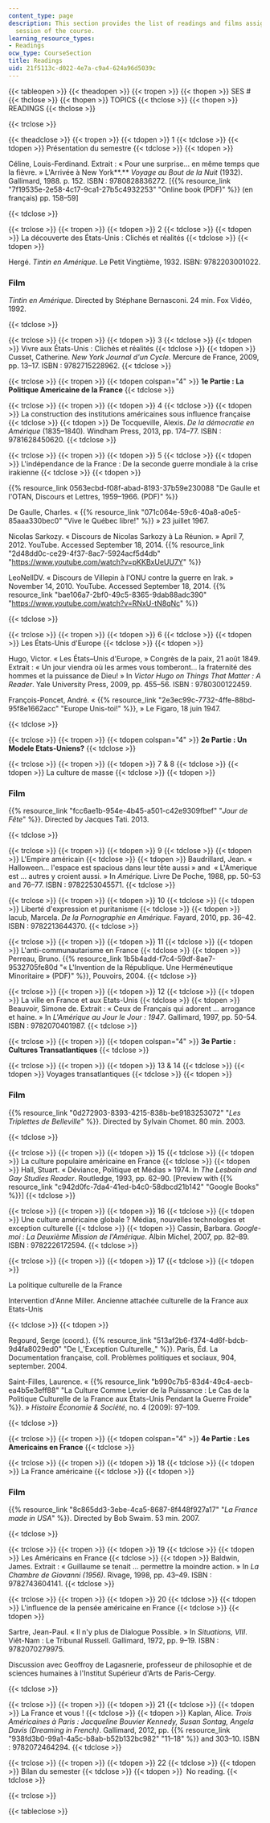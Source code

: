 ```yaml
---
content_type: page
description: This section provides the list of readings and films assigned for each
  session of the course.
learning_resource_types:
- Readings
ocw_type: CourseSection
title: Readings
uid: 21f5113c-d022-4e7a-c9a4-624a96d5039c
---
```


{{< tableopen >}}
{{< theadopen >}}
{{< tropen >}}
{{< thopen >}}
SES #
{{< thclose >}}
{{< thopen >}}
TOPICS
{{< thclose >}}
{{< thopen >}}
READINGS
{{< thclose >}}

{{< trclose >}}

{{< theadclose >}}
{{< tropen >}}
{{< tdopen >}}
1
{{< tdclose >}}
{{< tdopen >}}
Présentation du semestre
{{< tdclose >}}
{{< tdopen >}}


Céline, Louis-Ferdinand. Extrait : « Pour une surprise… en même temps que la fièvre. » L'Arrivée à New York**.** _Voyage au Bout de la Nuit_ (1932). Gallimard, 1988. p. 152. ISBN : 9780828836272. \[{{% resource_link "7f19535e-2e58-4c17-9ca1-27b5c4932253" "Online book (PDF)" %}} (en français) pp. 158–59\]


{{< tdclose >}}

{{< trclose >}}
{{< tropen >}}
{{< tdopen >}}
2
{{< tdclose >}}
{{< tdopen >}}
La découverte des États-Unis : Clichés et réalités
{{< tdclose >}}
{{< tdopen >}}


Hergé. _Tintin en Amérique_. Le Petit Vingtième, 1932. ISBN: 9782203001022.

### Film

_Tintin en Amérique_. Directed by Stéphane Bernasconi. 24 min. Fox Vidéo, 1992.


{{< tdclose >}}

{{< trclose >}}
{{< tropen >}}
{{< tdopen >}}
3
{{< tdclose >}}
{{< tdopen >}}
Vivre aux États-Unis : Clichés et réalités
{{< tdclose >}}
{{< tdopen >}}
Cusset, Catherine. _New York Journal d'un Cycle_. Mercure de France, 2009, pp. 13–17. ISBN : 9782715228962.
{{< tdclose >}}

{{< trclose >}}
{{< tropen >}}
{{< tdopen colspan="4" >}}
**1e Partie : La Politique Americaine de la France**
{{< tdclose >}}

{{< trclose >}}
{{< tropen >}}
{{< tdopen >}}
4
{{< tdclose >}}
{{< tdopen >}}
La construction des institutions américaines sous influence française
{{< tdclose >}}
{{< tdopen >}}
De Tocqueville, Alexis. _De la démocratie en Amérique_ (1835–1840)_._ Windham Press, 2013, pp. 174–77. ISBN : 9781628450620.
{{< tdclose >}}

{{< trclose >}}
{{< tropen >}}
{{< tdopen >}}
5
{{< tdclose >}}
{{< tdopen >}}
L'indépendance de la France : De la seconde guerre mondiale à la crise  
irakienne
{{< tdclose >}}
{{< tdopen >}}


{{% resource_link 0563ecbd-f08f-abad-8193-37b59e230088 "De Gaulle et l'OTAN, Discours et Lettres, 1959–1966. (PDF)" %}}

De Gaulle, Charles. « {{% resource_link "071c064e-59c6-40a8-a0e5-85aaa330bec0" "Vive le Québec libre!" %}} » 23 juillet 1967.

Nicolas Sarkozy. « Discours de Nicolas Sarkozy à La Réunion. » April 7, 2012. YouTube. Accessed September 18, 2014. {{% resource_link "2d48dd0c-ce29-4f37-8ac7-5924acf5d4db" "https://www.youtube.com/watch?v=pKKBxUeUU7Y" %}}

LeoNellDV. « Discours de Villepin à l'ONU contre la guerre en Irak. » November 14, 2010. YouTube. Accessed September 18, 2014. {{% resource_link "bae106a7-2bf0-49c5-8365-9dab88adc390" "https://www.youtube.com/watch?v=RNxU-tN8qNc" %}}


{{< tdclose >}}

{{< trclose >}}
{{< tropen >}}
{{< tdopen >}}
6
{{< tdclose >}}
{{< tdopen >}}
Les États-Unis d'Europe
{{< tdclose >}}
{{< tdopen >}}


Hugo, Victor. « Les États–Unis d'Europe, » Congrès de la paix, 21 août 1849. Extrait : « Un jour viendra où les armes vous tomberont… la fraternité des hommes et la puissance de Dieu! » In _Victor Hugo on Things That Matter : A Reader_. Yale University Press, 2009, pp. 455–56. ISBN : 9780300122459.

François-Poncet, André. « {{% resource_link "2e3ec99c-7732-4ffe-88bd-95f8e1662acc" "Europe Unis-toi!" %}}, » Le Figaro, 18 juin 1947.


{{< tdclose >}}

{{< trclose >}}
{{< tropen >}}
{{< tdopen colspan="4" >}}
**2e Partie : Un Modele Etats-Uniens?**
{{< tdclose >}}

{{< trclose >}}
{{< tropen >}}
{{< tdopen >}}
7 & 8
{{< tdclose >}}
{{< tdopen >}}
La culture de masse
{{< tdclose >}}
{{< tdopen >}}


### Film

{{% resource_link "fcc6ae1b-954e-4b45-a501-c42e9309fbef" "_Jour de Fête_" %}}. Directed by Jacques Tati. 2013.


{{< tdclose >}}

{{< trclose >}}
{{< tropen >}}
{{< tdopen >}}
9
{{< tdclose >}}
{{< tdopen >}}
L'Empire américain
{{< tdclose >}}
{{< tdopen >}}
Baudrillard, Jean. « Halloween… l'espace est spacious dans leur tête aussi » and  « L'Amerique est … autres y croient aussi. » In _Amérique_. Livre De Poche, 1988, pp. 50–53 and 76–77. ISBN : 9782253045571.
{{< tdclose >}}

{{< trclose >}}
{{< tropen >}}
{{< tdopen >}}
10
{{< tdclose >}}
{{< tdopen >}}
Liberté d'expression et puritanisme
{{< tdclose >}}
{{< tdopen >}}
Iacub, Marcela. _De la Pornographie en Amérique_. Fayard, 2010, pp. 36–42. ISBN : 9782213644370.
{{< tdclose >}}

{{< trclose >}}
{{< tropen >}}
{{< tdopen >}}
11
{{< tdclose >}}
{{< tdopen >}}
L'anti-communautarisme en France
{{< tdclose >}}
{{< tdopen >}}
Perreau, Bruno. {{% resource_link 1b5b4add-f7c4-59df-8ae7-9532705fe80d "« L'Invention de la République. Une Herméneutique Minoritaire » (PDF)" %}}, Pouvoirs, 2004.
{{< tdclose >}}

{{< trclose >}}
{{< tropen >}}
{{< tdopen >}}
12
{{< tdclose >}}
{{< tdopen >}}
La ville en France et aux Etats-Unis
{{< tdclose >}}
{{< tdopen >}}
Beauvoir, Simone de. Extrait : « Ceux de Français qui adorent … arrogance et haine. » In _L'Amérique au Jour le Jour : 1947_. Gallimard, 1997, pp. 50–54. ISBN : 9782070401987.
{{< tdclose >}}

{{< trclose >}}
{{< tropen >}}
{{< tdopen colspan="4" >}}
**3e Partie : Cultures Transatlantiques**
{{< tdclose >}}

{{< trclose >}}
{{< tropen >}}
{{< tdopen >}}
13 & 14
{{< tdclose >}}
{{< tdopen >}}
Voyages transatlantiques
{{< tdclose >}}
{{< tdopen >}}


### Film

{{% resource_link "0d272903-8393-4215-838b-be9183253072" "_Les Triplettes de Belleville_" %}}. Directed by Sylvain Chomet. 80 min. 2003.


{{< tdclose >}}

{{< trclose >}}
{{< tropen >}}
{{< tdopen >}}
15
{{< tdclose >}}
{{< tdopen >}}
La culture populaire américaine en France
{{< tdclose >}}
{{< tdopen >}}
Hall, Stuart. « Déviance, Politique et Médias » 1974. In _The Lesbain and Gay Studies Reader_. Routledge, 1993, pp. 62–90. \[Preview with {{% resource_link "c942d0fc-7da4-41ed-b4c0-58dbcd21b142" "Google Books" %}}\]
{{< tdclose >}}

{{< trclose >}}
{{< tropen >}}
{{< tdopen >}}
16
{{< tdclose >}}
{{< tdopen >}}
Une culture américaine globale ? Médias, nouvelles technologies et exception culturelle
{{< tdclose >}}
{{< tdopen >}}
Cassin, Barbara. _Google-moi : La Deuxième Mission de l'Amérique_. Albin Michel, 2007, pp. 82–89. ISBN : 9782226172594.
{{< tdclose >}}

{{< trclose >}}
{{< tropen >}}
{{< tdopen >}}
17
{{< tdclose >}}
{{< tdopen >}}


La politique culturelle de la France

Intervention d'Anne Miller. Ancienne attachée culturelle de la France aux Etats-Unis


{{< tdclose >}}
{{< tdopen >}}


Regourd, Serge (coord.). {{% resource_link "513af2b6-f374-4d6f-bdcb-9d4fa8029ed0" "De l_'Exception Culturelle_" %}}. Paris, Éd. La Documentation française, coll. Problèmes politiques et sociaux, 904, september. 2004.

Saint-Filles, Laurence. « {{% resource_link "b990c7b5-83d4-49c4-aecb-ea4b5e3eff88" "La Culture Comme Levier de la Puissance : Le Cas de la Politique Culturelle de la France aux États-Unis Pendant la Guerre Froide" %}}. » _Histoire Économie & Société_, no. 4 (2009): 97–109.


{{< tdclose >}}

{{< trclose >}}
{{< tropen >}}
{{< tdopen colspan="4" >}}
**4e Partie : Les Americains en France**
{{< tdclose >}}

{{< trclose >}}
{{< tropen >}}
{{< tdopen >}}
18
{{< tdclose >}}
{{< tdopen >}}
La France américaine
{{< tdclose >}}
{{< tdopen >}}


### Film

{{% resource_link "8c865dd3-3ebe-4ca5-8687-8f448f927a17" "_La France made in USA_" %}}. Directed by Bob Swaim. 53 min. 2007.


{{< tdclose >}}

{{< trclose >}}
{{< tropen >}}
{{< tdopen >}}
19
{{< tdclose >}}
{{< tdopen >}}
Les Américains en France
{{< tdclose >}}
{{< tdopen >}}
Baldwin, James. Extrait : « Guillaume se tenait … permettre la moindre action. » In _La Chambre de Giovanni_ _(1956)_. Rivage, 1998, pp. 43–49. ISBN : 9782743604141.
{{< tdclose >}}

{{< trclose >}}
{{< tropen >}}
{{< tdopen >}}
20
{{< tdclose >}}
{{< tdopen >}}
L'influence de la pensée américaine en France
{{< tdclose >}}
{{< tdopen >}}


Sartre, Jean-Paul. « Il n'y plus de Dialogue Possible. » In _Situations, VIII_. Viêt-Nam : Le Tribunal Russell. Gallimard, 1972, pp. 9–19. ISBN : 9782070279975.

Discussion avec Geoffroy de Lagasnerie, professeur de philosophie et de sciences humaines à l'Institut Supérieur d'Arts de Paris-Cergy.


{{< tdclose >}}

{{< trclose >}}
{{< tropen >}}
{{< tdopen >}}
21
{{< tdclose >}}
{{< tdopen >}}
La France et vous !
{{< tdclose >}}
{{< tdopen >}}
Kaplan, Alice. _Trois Américaines à Paris : Jacqueline Bouvier Kennedy, Susan Sontag, Angela Davis (Dreaming in French)_. Gallimard, 2012, pp. {{% resource_link "938fd3b0-99a1-4a5c-b8ab-b52b132bc982" "11–18" %}} and 303–10. ISBN : 9782072464294.
{{< tdclose >}}

{{< trclose >}}
{{< tropen >}}
{{< tdopen >}}
22
{{< tdclose >}}
{{< tdopen >}}
Bilan du semester
{{< tdclose >}}
{{< tdopen >}}
 No reading.
{{< tdclose >}}

{{< trclose >}}

{{< tableclose >}}